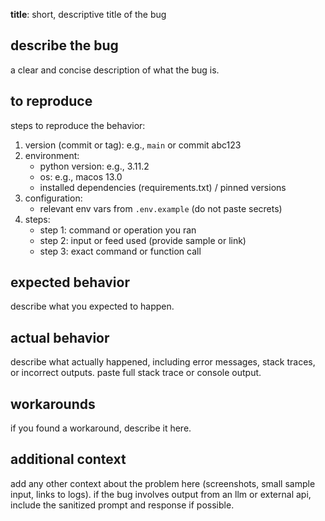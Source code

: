 <!--
use this template when filing a bug report.

before filing:
- search existing issues to avoid duplicates.
- try to reproduce the issue with the latest code on the `main` branch.

be sure to remove these comments before submitting.
-->

**title**: short, descriptive title of the bug

## describe the bug
a clear and concise description of what the bug is.

## to reproduce
steps to reproduce the behavior:
1. version (commit or tag): e.g., `main` or commit abc123
2. environment:
   - python version: e.g., 3.11.2
   - os: e.g., macos 13.0
   - installed dependencies (requirements.txt) / pinned versions
3. configuration:
   - relevant env vars from `.env.example` (do not paste secrets)
4. steps:
   - step 1: command or operation you ran
   - step 2: input or feed used (provide sample or link)
   - step 3: exact command or function call

## expected behavior
describe what you expected to happen.

## actual behavior
describe what actually happened, including error messages, stack traces, or incorrect outputs. paste full stack trace or console output.

## workarounds
if you found a workaround, describe it here.

## additional context
add any other context about the problem here (screenshots, small sample input, links to logs). if the bug involves output from an llm or external api, include the sanitized prompt and response if possible.
